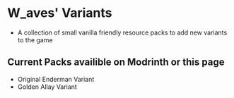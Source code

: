 # W_aves' Variants
- A collection of small vanilla friendly resource packs to add new variants to the game

## Current Packs availible on Modrinth or this page
- Original Enderman Variant
- Golden Allay Variant
